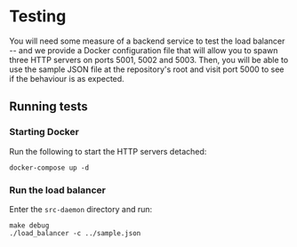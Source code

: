# Testing

You will need some measure of a backend service to test the load balancer -- and we provide a Docker configuration file that will allow you to spawn three HTTP servers on ports 5001, 5002 and 5003. Then, you will be able to use the sample JSON file
at the repository's root and visit port 5000 to see if the behaviour is as expected.

## Running tests

### Starting Docker

Run the following to start the HTTP servers detached:

    docker-compose up -d

### Run the load balancer

Enter the `src-daemon` directory and run:

    make debug
    ./load_balancer -c ../sample.json